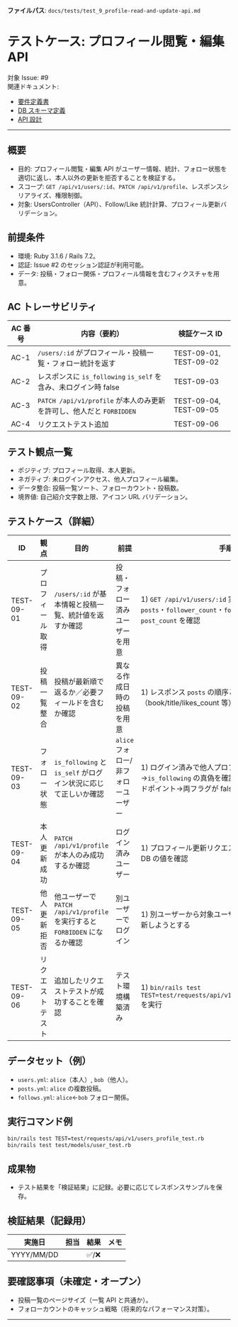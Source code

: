 **ファイルパス**: `docs/tests/test_9_profile-read-and-update-api.md`

# テストケース: プロフィール閲覧・編集 API

対象 Issue: #9  
関連ドキュメント:

- [要件定義書](../01_requirements.md)
- [DB スキーマ定義](../03_database.md)
- [API 設計](../04_api.md)

---

## 概要

- 目的: プロフィール閲覧・編集 API がユーザー情報、統計、フォロー状態を適切に返し、本人以外の更新を拒否することを検証する。
- スコープ: `GET /api/v1/users/:id`、`PATCH /api/v1/profile`、レスポンスシリアライズ、権限制御。
- 対象: UsersController（API）、Follow/Like 統計計算、プロフィール更新バリデーション。

## 前提条件

- 環境: Ruby 3.1.6 / Rails 7.2。
- 認証: Issue #2 のセッション認証が利用可能。
- データ: 投稿・フォロー関係・プロフィール情報を含むフィクスチャを用意。

## AC トレーサビリティ

| AC 番号 | 内容（要約）                                                                 | 検証ケース ID                 |
| ------- | ---------------------------------------------------------------------------- | ----------------------------- |
| AC-1    | `/users/:id` がプロフィール・投稿一覧・フォロー統計を返す                     | TEST-09-01, TEST-09-02        |
| AC-2    | レスポンスに `is_following` `is_self` を含み、未ログイン時 false             | TEST-09-03                    |
| AC-3    | `PATCH /api/v1/profile` が本人のみ更新を許可し、他人だと `FORBIDDEN`         | TEST-09-04, TEST-09-05        |
| AC-4    | リクエストテスト追加                                                         | TEST-09-06                    |

## テスト観点一覧

- ポジティブ: プロフィール取得、本人更新。
- ネガティブ: 未ログインアクセス、他人プロフィール編集。
- データ整合: 投稿一覧ソート、フォローカウント・投稿数。
- 境界値: 自己紹介文字数上限、アイコン URL バリデーション。

## テストケース（詳細）

| ID         | 観点               | 目的                                                                           | 前提                               | 手順                                                                                                                                         | 期待結果                                                                                             | AC   |
| ---------- | ------------------ | ------------------------------------------------------------------------------ | ---------------------------------- | -------------------------------------------------------------------------------------------------------------------------------------------- | ------------------------------------------------------------------------------------------------------ | ---- |
| TEST-09-01 | プロフィール取得   | `/users/:id` が基本情報と投稿一覧、統計値を返すか確認                           | 投稿・フォロー済みユーザーを用意   | 1) `GET /api/v1/users/:id` 実行 2) レスポンス内の `posts`・`follower_count`・`following_count`・`post_count` を確認                          | 200 / 期待値と一致                                                                                    | AC-1 |
| TEST-09-02 | 投稿一覧整合       | 投稿が最新順で返るか／必要フィールドを含むか確認                                | 異なる作成日時の投稿を用意         | 1) レスポンス `posts` の順序とフィールド（book/title/likes_count 等）を検証                                                                   | 最新投稿→古い投稿の順で並ぶ                                                                           | AC-1 |
| TEST-09-03 | フォロー状態       | `is_following` と `is_self` がログイン状況に応じて正しいか確認                  | `alice` フォロー/非フォローユーザー | 1) ログイン済みで他人プロフィールを取得→`is_following` の真偽を確認 2) 未ログインで同エンドポイント→両フラグが false                        | ログイン時: 自分= true/false、未ログイン: false/false                                                | AC-2 |
| TEST-09-04 | 本人更新成功       | `PATCH /api/v1/profile` が本人のみ成功するか確認                                | ログイン済みユーザー               | 1) プロフィール更新リクエスト送信 2) レスポンス・DB の値を確認                                                                              | 200 / `status=success`、DB の name/bio/icon_url が更新                                                | AC-3 |
| TEST-09-05 | 他人更新拒否       | 他ユーザーで `PATCH /api/v1/profile` を実行すると `FORBIDDEN` になるか確認      | 別ユーザーでログイン               | 1) 別ユーザーから対象ユーザーのプロフィールを更新しようとする                                                                               | 403 / `error.code=FORBIDDEN`                                                                          | AC-3 |
| TEST-09-06 | リクエストテスト   | 追加したリクエストテストが成功することを確認                                   | テスト環境構築済み                  | 1) `bin/rails test TEST=test/requests/api/v1/users_profile_test.rb` を実行                                                                   | 全テスト Pass                                                                                        | AC-4 |

## データセット（例）

- `users.yml`: `alice`（本人）, `bob`（他人）。
- `posts.yml`: `alice` の複数投稿。
- `follows.yml`: `alice`←`bob` フォロー関係。

## 実行コマンド例

```bash
bin/rails test TEST=test/requests/api/v1/users_profile_test.rb
bin/rails test test/models/user_test.rb
```

## 成果物

- テスト結果を「検証結果」に記録。必要に応じてレスポンスサンプルを保存。

## 検証結果（記録用）

| 実施日     | 担当 | 結果 | メモ |
| ---------- | ---- | ---- | ---- |
| YYYY/MM/DD |      | ✅/❌ |      |

## 要確認事項（未確定・オープン）

- 投稿一覧のページサイズ（一覧 API と共通か）。
- フォローカウントのキャッシュ戦略（将来的なパフォーマンス対策）。

---
